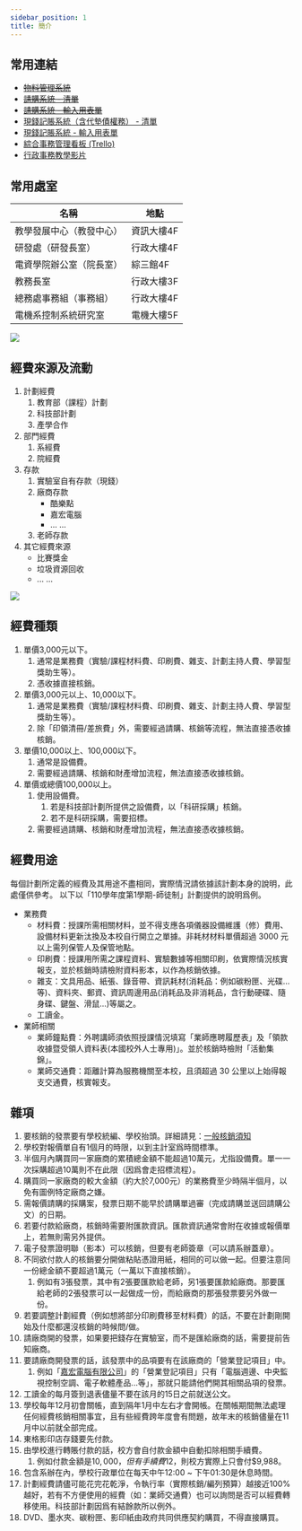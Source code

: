 ```yaml
---
sidebar_position: 1
title: 簡介
---
```


## 常用連結

- [~~物料管理系統~~](https://docs.google.com/spreadsheets/d/1WNVTT-CX9DWHUYH5G5QZmbjoMmGQvuic16Wk4jPxaAc/edit?usp=sharing)
- [~~請購系統 - 清單~~](https://docs.google.com/spreadsheets/d/14JhNROg5rwCDg6KQ2dpf7H-2XoSOMZ63fTx29qjHHWo/edit?usp=sharing)
- [~~請購系統 - 輸入用表單~~](https://forms.gle/HmRGcRkas6abBc346)
- [現錢記賬系統（含代墊債權務） - 清單](https://docs.google.com/spreadsheets/d/1o5hqiPExFlgmGxnrmGm5zI92BtCTtsGJjrTjYoXYuTM/edit?usp=sharing)
- [現錢記賬系統 - 輸入用表單](https://docs.google.com/forms/d/e/1FAIpQLSecY9M-wIP0Ot-zD1DW77EQ26LUE4mF9ERlfBUiF5s0n9PS-g/viewform)
- [綜合事務管理看板 (Trello)](https://trello.com/b/P0X14upz)
- [行政事務教學影片](https://youtu.be/AUIbLJXiiDI)

## 常用處室

| 名稱                     | 地點       |
| ------------------------ | ---------- |
| 教學發展中心（教發中心） | 資訊大樓4F |
| 研發處（研發長室）       | 行政大樓4F |
| 電資學院辦公室（院長室） | 綜三館4F   |
| 教務長室                 | 行政大樓3F |
| 總務處事務組（事務組）   | 行政大樓4F |
| 電機系控制系統研究室     | 電機大樓5F |

![](https://i.imgur.com/pjUH0RS.jpg)

## 經費來源及流動
1. 計劃經費
    1. 教育部（課程）計劃
    2. 科技部計劃
    3. 產學合作
2. 部門經費
    1. 系經費
    2. 院經費 
3. 存款
    1. 實驗室自有存款（現錢）
    2. 廠商存款
        - 酷樂點
        - 嘉宏電腦
        - ... ... 
    4. 老師存款 
4. 其它經費來源
    - 比賽獎金
    - 垃圾資源回收
    - ... ...

![](https://i.imgur.com/SiZeEgY.jpg)

## 經費種類
1. 單價3,000元以下。
    1. 通常是業務費（實驗/課程材料費、印刷費、雜支、計劃主持人費、學習型獎助生等）。
    2. 憑收據直接核銷。
1. 單價3,000元以上、10,000以下。
    1. 通常是業務費（實驗/課程材料費、印刷費、雜支、計劃主持人費、學習型獎助生等）。
    2. 除「印領清冊/差旅費」外，需要經過請購、核銷等流程，無法直接憑收據核銷。
1. 單價10,000以上、100,000以下。
    1. 通常是設備費。
    2. 需要經過請購、核銷和財產增加流程，無法直接憑收據核銷。
1. 單價或總價100,000以上。
    1. 使用設備費。
        1. 若是科技部計劃所提供之設備費，以「科研採購」核銷。
        2. 若不是科研採購，需要招標。
    3. 需要經過請購、核銷和財產增加流程，無法直接憑收據核銷。

## 經費用途
每個計劃所定義的經費及其用途不盡相同，實際情況請依據該計劃本身的說明，此處僅供參考。
以下以「110學年度第1學期-師徒制」計劃提供的說明爲例。

- 業務費
    - 材料費：授課所需相關材料，並不得支應各項儀器設備維護（修）費用、設備材料更新汰換及本校自行開立之單據。非耗材材料單價超過 3000 元以上需列保管人及保管地點。
    - 印刷費：授課用所需之課程資料、實驗數據等相關印刷，依實際情況核實報支，並於核銷時請檢附資料影本，以作為核銷依據。
    - 雜支：文具用品、紙張、錄音帶、資訊耗材(消耗品：例如碳粉匣、光碟…等)、資料夾、郵資、資訊周邊用品(消耗品及非消耗品，含行動硬碟、隨身碟、鍵盤、滑鼠…)等屬之。
    - 工讀金。
- 業師相關
    - 業師鐘點費：外聘講師須依照授課情況填寫「業師應聘履歷表」及「領款收據暨受領人資料表(本國校外人士專用)」。並於核銷時檢附「活動集錦」。
    - 業師交通費：距離計算為服務機關至本校，且須超過 30 公里以上始得報支交通費，核實報支。

## 雜項
1. 要核銷的發票要有學校統編、學校抬頭。詳細請見：[一般核銷須知](../administrative-affairs/general-reimburse-instructions/)
1. 學校對報價單自有1個月的時限，以到主計室爲時間標準。
1. 半個月內購買同一家廠商的累積總金額不能超過10萬元，尤指設備費。單一一次採購超過10萬則不在此限（因爲會走招標流程）。
1. 購買同一家廠商的較大金額（約大於7,000元）的業務費至少時隔半個月，以免有圖例特定廠商之嫌。
1. 需報價請購的採購案，發票日期不能早於請購單過審（完成請購並送回請購公文）的日期。
1. 若要付款給廠商，核銷時需要附匯款資訊。匯款資訊通常會附在收據或報價單上，若無則需另外提供。
1. 電子發票證明聯（影本）可以核銷，但要有老師簽章（可以請系辦蓋章）。
1. 不同欲付款人的核銷要分開做粘貼憑證用紙，相同的可以做一起。但要注意同一份總金額不要超過1萬元（一萬以下直接核銷）。
    1. 例如有3張發票，其中有2張要匯款給老師，另1張要匯款給廠商。那要匯給老師的2張發票可以一起做成一份，而給廠商的那張發票要另外做一份。
1. 若要調整計劃經費（例如想將部分印刷費移至材料費）的話，不要在計劃剛開始及什麼都還沒核銷的時候問/做。
1. 請廠商開的發票，如果要把錢存在實驗室，而不是匯給廠商的話，需要提前告知廠商。
1. 要請廠商開發票的話，該發票中的品項要有在該廠商的「營業登記項目」中。
    1. 例如「[嘉宏電腦有限公司](https://www.findcompany.com.tw/%E5%98%89%E5%AE%8F%E9%9B%BB%E8%85%A6%E6%9C%89%E9%99%90%E5%85%AC%E5%8F%B8)」的「營業登記項目」只有「電腦週邊、中央監視控制空調、電子軟體產品...等」，那就只能請他們開其相關品項的發票。
1. 工讀金的每月簽到退表儘量不要在該月的15日之前就送公文。
1. 學校每年12月初會關帳，直到隔年1月中左右才會開帳。在關帳期間無法處理任何經費核銷相關事宜，且有些經費跨年度會有問題，故年末的核銷儘量在11月中以前就全部完成。
1. 東格影印店存錢要先付款。
1. 由學校進行轉賬付款的話，校方會自付款金額中自動扣除相關手續費。
    1. 例如付款金額是$10,000，但有手續費$12，則校方實際上只會付$9,988。
1. 包含系辦在內，學校行政單位在每天中午12:00 ~ 下午01:30是休息時間。
1. 計劃經費請儘可能花完花乾淨，令執行率（實際核銷/編列預算）越接近100%越好，若有不方便使用的經費（如：業師交通費）也可以詢問是否可以經費轉移使用。科技部計劃因爲有結餘款所以例外。
1. DVD、墨水夾、碳粉匣、影印紙由政府共同供應契約購買，不得直接購買。
